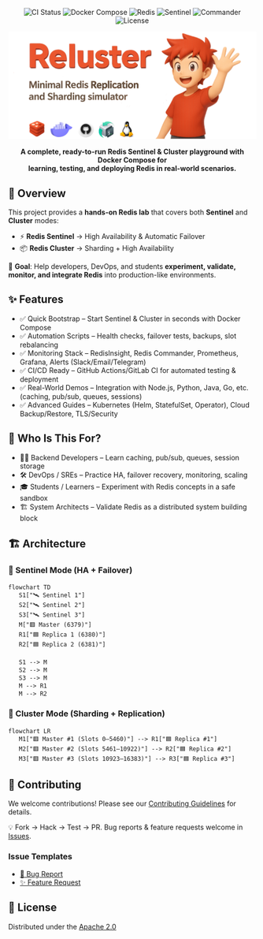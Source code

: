 <div align="center">
  <p>
    <img src="https://img.shields.io/github/actions/workflow/status/thuongtruong109/redis-cluster/ci.yml?label=CI&logo=github" alt="CI Status" height="28"/>
    <img src="https://img.shields.io/badge/Docker-Compose-brightgreen?logo=docker&logoColor=white" alt="Docker Compose" height="28"/>
    <img src="https://img.shields.io/badge/Cluster-Sharding-brightgreen?logo=redis&logoColor=white" alt="Redis" height="28"/>
    <img src="https://img.shields.io/badge/Sentinel-HA-brightgreen?logo=redis&logoColor=white" alt="Sentinel" height="28"/>
    <img src="https://img.shields.io/badge/Commander-UI-brightgreen?logo=redis&logoColor=white" alt="Commander" height="28"/>
   <img src="https://img.shields.io/badge/License-Apache%202.0-brightgreen?logo=apache&logoColor=white" alt="License" height="28"/>
  </p>

   <img src="./.github/assets/banner.webp" alt="Redis Cluster Banner" />

   <p><b>A complete, ready-to-run Redis Sentinel & Cluster playground with Docker Compose for <br/> learning, testing, and deploying Redis in real-world scenarios.</b></p>
</div>

## 📝 Overview

This project provides a **hands-on Redis lab** that covers both **Sentinel** and **Cluster** modes:

- ⚡ **Redis Sentinel** → High Availability & Automatic Failover
- 📦 **Redis Cluster** → Sharding + High Availability

🎯 **Goal**: Help developers, DevOps, and students **experiment, validate, monitor, and integrate Redis** into production-like environments.

## ✨ Features

- ✅ Quick Bootstrap – Start Sentinel & Cluster in seconds with Docker Compose
- ✅ Automation Scripts – Health checks, failover tests, backups, slot rebalancing
- ✅ Monitoring Stack – RedisInsight, Redis Commander, Prometheus, Grafana, Alerts (Slack/Email/Telegram)
- ✅ CI/CD Ready – GitHub Actions/GitLab CI for automated testing & deployment
- ✅ Real-World Demos – Integration with Node.js, Python, Java, Go, etc. (caching, pub/sub, queues, sessions)
- ✅ Advanced Guides – Kubernetes (Helm, StatefulSet, Operator), Cloud Backup/Restore, TLS/Security

## 👤 Who Is This For?

- 👨‍💻 Backend Developers – Learn caching, pub/sub, queues, session storage
- 🛠️ DevOps / SREs – Practice HA, failover recovery, monitoring, scaling
- 🎓 Students / Learners – Experiment with Redis concepts in a safe sandbox
- 🏗️ System Architects – Validate Redis as a distributed system building block

## 🏗️ Architecture

### 🔹 Sentinel Mode (HA + Failover)

```mermaid
flowchart TD
   S1["🛰️ Sentinel 1"]
   S2["🛰️ Sentinel 2"]
   S3["🛰️ Sentinel 3"]
   M["🟥 Master (6379)"]
   R1["🟦 Replica 1 (6380)"]
   R2["🟦 Replica 2 (6381)"]

   S1 --> M
   S2 --> M
   S3 --> M
   M --> R1
   M --> R2
```

### 🔹 Cluster Mode (Sharding + Replication)

```mermaid
flowchart LR
   M1["🟥 Master #1 (Slots 0–5460)"] --> R1["🟦 Replica #1"]
   M2["🟥 Master #2 (Slots 5461–10922)"] --> R2["🟦 Replica #2"]
   M3["🟥 Master #3 (Slots 10923–16383)"] --> R3["🟦 Replica #3"]
```

## 🤝 Contributing

We welcome contributions! Please see our [Contributing Guidelines](.github/CONTRIBUTING.md) for details.

💡 Fork → Hack → Test → PR.
Bug reports & feature requests welcome in [Issues](https://github.com/thuongtruong109/reluster/issues).

### Issue Templates

- [🐛 Bug Report](.github/ISSUE_TEMPLATE/bug-report.yml)
- [✨ Feature Request](.github/ISSUE_TEMPLATE/feature-request.yml)

## 📝 License

Distributed under the [Apache 2.0](LICENSE)

<!-- https://medium.com/@jielim36/basic-docker-compose-and-build-a-redis-cluster-with-docker-compose-0313f063afb6 -->
<!-- https://dev.to/hedgehog/set-up-redis-diskless-replication-359 -->
<!-- <img src="https://skillicons.dev/icons?i=redis,docker,bash,linux,github" height="45"/> -->
